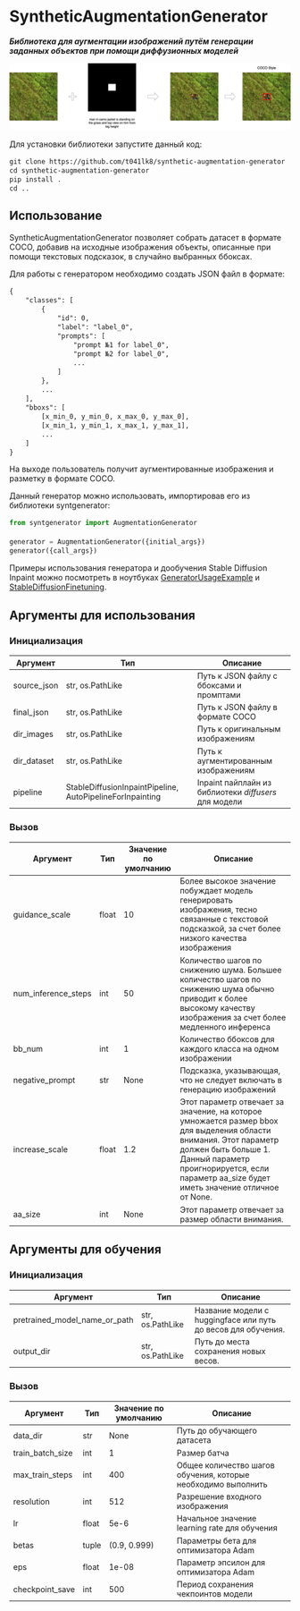 # SyntheticAugmentationGenerator
**_Библиотека для аугментации изображений путём генерации заданных объектов при помощи диффузионных моделей_**

![](content/synt_generator.png)

Для установки библиотеки запустите данный код:
```console
git clone https://github.com/t041lk8/synthetic-augmentation-generator
cd synthetic-augmentation-generator
pip install .
cd ..
```

## Использование
SyntheticAugmentationGenerator позволяет собрать датасет в формате COCO, добавив на исходные изображения объекты, описанные при помощи текстовых подсказок, в случайно выбранных ббоксах.

Для работы с генератором необходимо создать JSON файл в формате:

    {
        "classes": [
            {
                "id": 0,
                "label": "label_0",
                "prompts": [
                    "prompt №1 for label_0",
                    "prompt №2 for label_0",
                    ...
                ]
            },
            ...
        ],
        "bboxs": [
            [x_min_0, y_min_0, x_max_0, y_max_0],
            [x_min_1, y_min_1, x_max_1, y_max_1],
            ...
        ]
    }

На выходе пользователь получит аугментированные изображения и разметку в формате COCO.

Данный генератор можно использовать, импортировав его из библиотеки syntgenerator:
```python
from syntgenerator import AugmentationGenerator

generator = AugmentationGenerator({initial_args})
generator({call_args})
```

Примеры использования генератора и дообучения Stable Diffusion Inpaint можно посмотреть в ноутбуках [GeneratorUsageExample](notebooks/GeneratorUsageExample.ipynb) и [StableDiffusionFinetuning](notebooks/StableDiffusionFinetuning.ipynb).

## Аргументы для использования
### Инициализация
|Аргумент|Тип|Описание|
|-|-|-|
|source_json|str, os.PathLike|Путь к JSON файлу с ббоксами и промптами|
|final_json|str, os.PathLike|Путь к JSON файлу в формате COCO|
|dir_images|str, os.PathLike|Путь к оригинальным изображениям|
|dir_dataset|str, os.PathLike|Путь к аугментированным изображениям|
|pipeline|StableDiffusionInpaintPipeline, AutoPipelineForInpainting|Inpaint пайплайн из библиотеки *diffusers* для модели|

### Вызов
|Аргумент|Тип|Значение по умолчанию|Описание|
|-|-|-|-|
|guidance_scale|float|10|Более высокое значение побуждает модель генерировать изображения, тесно связанные с текстовой подсказкой, за счет более низкого качества изображения|
|num_inference_steps|int|50|Количество шагов по снижению шума. Большее количество шагов по снижению шума обычно приводит к более высокому качеству изображения за счет более медленного инференса|
|bb_num|int|1|Количество ббоксов для каждого класса на одном изображении|
|negative_prompt|str|None|Подсказка, указывающая, что не следует включать в генерацию изображений|
|increase_scale|float|1.2|Этот параметр отвечает за значение, на которое умножается размер bbox для выделения области внимания. Этот параметр должен быть больше 1. Данный параметр проигнорируется, если параметр aa_size будет иметь значение отличное от None.|
|aa_size|int|None|Этот параметр отвечает за размер области внимания.|

## Аргументы для обучения
### Инициализация
|Аргумент|Тип|Описание|
|-|-|-|
|pretrained_model_name_or_path|str, os.PathLike|Название модели с huggingface или путь до весов для обучения.|
|output_dir|str, os.PathLike|Путь до места сохранения новых весов.|

### Вызов
|Аргумент|Тип|Значение по умолчанию|Описание|
|-|-|-|-|
|data_dir|str|None|Путь до обучающего датасета|
|train_batch_size|int|1|Размер батча|
|max_train_steps|int|400|Общее количество шагов обучения, которые необходимо выполнить|
|resolution|int|512|Разрешение входного изображения|
|lr|float|5e-6|Начальное значение learning rate для обучения|
|betas|tuple|(0.9, 0.999)|Параметры бета для оптимизатора Adam|
|eps|float|1e-08|Параметр эпсилон для оптимизатора Adam|
|checkpoint_save|int|500|Период сохранения чекпоинтов модели|
